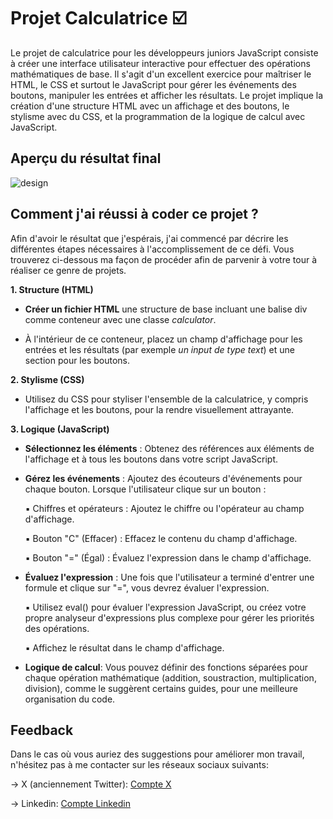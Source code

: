 
# Projet Calculatrice ☑️
Le projet de calculatrice pour les développeurs juniors JavaScript consiste à créer une interface utilisateur interactive pour effectuer des opérations mathématiques de base. Il s'agit d'un excellent exercice pour maîtriser le HTML, le CSS et surtout le JavaScript pour gérer les événements des boutons, manipuler les entrées et afficher les résultats. Le projet implique la création d'une structure HTML avec un affichage et des boutons, le stylisme avec du CSS, et la programmation de la logique de calcul avec JavaScript. 




## Aperçu du résultat final

![design](main-screenshot.png)


## Comment j'ai réussi à coder ce projet ?

Afin d'avoir le résultat que j'espérais, j'ai commencé par décrire les différentes étapes nécessaires à l'accomplissement de ce défi. Vous trouverez ci-dessous ma façon de procéder afin de parvenir à votre tour à réaliser ce genre de projets.

**1. Structure (HTML)**

- **Créer un fichier HTML** une structure de base incluant une balise div comme conteneur avec une classe *calculator*.

- À l'intérieur de ce conteneur, placez un champ d'affichage pour les entrées et les résultats (par exemple *un input de type text*) et une section pour les boutons.

**2. Stylisme (CSS)**

- Utilisez du CSS pour styliser l'ensemble de la calculatrice, y compris l'affichage et les boutons, pour la rendre visuellement attrayante.

**3. Logique (JavaScript)**

- **Sélectionnez les éléments** : Obtenez des références aux éléments de l'affichage et à tous les boutons dans votre script JavaScript.

- **Gérez les événements** : Ajoutez des écouteurs d'événements pour chaque bouton. Lorsque l'utilisateur clique sur un bouton :

    ▪ Chiffres et opérateurs : Ajoutez le chiffre ou l'opérateur au champ d'affichage.

    ▪ Bouton "C" (Effacer) : Effacez le contenu du champ d'affichage.

    ▪ Bouton "=" (Égal) : Évaluez l'expression dans le champ d'affichage.


- **Évaluez l'expression** : Une fois que l'utilisateur a terminé d'entrer une formule et clique sur "=", vous devrez évaluer l'expression.

    ▪ Utilisez eval() pour évaluer l'expression JavaScript, ou créez votre propre analyseur d'expressions plus complexe pour gérer les priorités des opérations.

    ▪ Affichez le résultat dans le champ d'affichage.

- **Logique de calcul**: Vous pouvez définir des fonctions séparées pour chaque opération mathématique (addition, soustraction, multiplication, division), comme le suggèrent certains guides, pour une meilleure organisation du code. 


## Feedback

Dans le cas où vous auriez des suggestions pour améliorer mon travail, n'hésitez pas à me contacter sur les réseaux sociaux suivants:

→ X (anciennement Twitter): [Compte X](https://x.com/LossaWrld)

→ Linkedin: [Compte Linkedin](https://www.linkedin.com/in/paultchoume-dev/)

